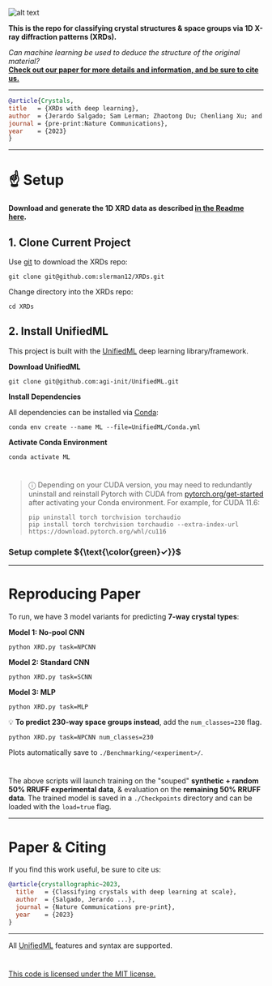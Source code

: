 ![alt text](https://i.imgur.com/0Qp4YOb.png)

**This is the repo for classifying crystal structures & space groups via 1D X-ray diffraction patterns (XRDs).**

*Can machine learning be used to deduce the structure of the original material?* </br>
**[Check out our paper for more details and information, and be sure to cite us.]()**
 
---

```bibtex
@article{Crystals,
title   = {XRDs with deep learning},
author  = {Jerardo Salgado; Sam Lerman; Zhaotong Du; Chenliang Xu; and Niaz Abdolrahim},
journal = {pre-print:Nature Communications},
year    = {2023}
}
```

---

# :point_up: Setup

**Download and generate the 1D XRD data as described [in the Readme here](Datasets/Generated).**

## 1. Clone Current Project

Use [git](https://git-scm.com/book/en/v2/Getting-Started-Installing-Git) to download the XRDs repo:

```console
git clone git@github.com:slerman12/XRDs.git
```

Change directory into the XRDs repo:

```console
cd XRDs
```

## 2. Install UnifiedML

This project is built with the [UnifiedML](https://github.com/AGI-init/UnifiedML) deep learning library/framework.

**Download UnifiedML**

```console
git clone git@github.com:agi-init/UnifiedML.git
```

**Install Dependencies**

All dependencies can be installed via [Conda](https://docs.conda.io/en/latest/miniconda.html):

```console
conda env create --name ML --file=UnifiedML/Conda.yml
```

**Activate Conda Environment**

```console
conda activate ML
```

#

> &#9432; Depending on your CUDA version, you may need to redundantly uninstall and reinstall Pytorch with CUDA from [pytorch.org/get-started](https://pytorch.org/get-started/locally/) after activating your Conda environment. For example, for CUDA 11.6:
> ```console
> pip uninstall torch torchvision torchaudio
> pip install torch torchvision torchaudio --extra-index-url https://download.pytorch.org/whl/cu116
> ```


### Setup complete ${\text{\color{green}✓}}$

---

# Reproducing Paper

To run, we have 3 model variants for predicting **7-way crystal types**:

**Model 1: No-pool CNN**

```console
python XRD.py task=NPCNN
```

**Model 2: Standard CNN**

```console
python XRD.py task=SCNN
```

**Model 3: MLP**

```console
python XRD.py task=MLP
```

:bulb: **To predict 230-way space groups instead**, add the ```num_classes=230``` flag.

```console
python XRD.py task=NPCNN num_classes=230
```

Plots automatically save to ```./Benchmarking/<experiment>/```.

#

The above scripts will launch training on the "souped" **synthetic + random 50% RRUFF experimental data**, & evaluation on the **remaining 50% RRUFF data**. The trained model is saved in a ```./Checkpoints``` directory and can be loaded with the ```load=true``` flag.

---

# Paper & Citing

If you find this work useful, be sure to cite us:

```bibtex
@article{crystallographic~2023,
  title   = {Classifying crystals with deep learning at scale},
  author  = {Salgado, Jerardo ...},
  journal = {Nature Communications pre-print},
  year    = {2023}
}
```

---

All [UnifiedML](https://github.com/AGI-init/UnifiedML) features and syntax are supported.

#

[This code is licensed under the MIT license.](MIT_LICENSE)